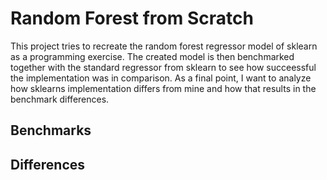 
# Random Forest from Scratch
This project tries to recreate the random forest regressor model of sklearn as a programming exercise. 
The created model is then benchmarked together with the standard regressor from sklearn to see how succeessful the implementation was in comparison.
As a final point, I want to analyze how sklearns implementation differs from mine and how that results in the benchmark differences.

## Benchmarks

## Differences